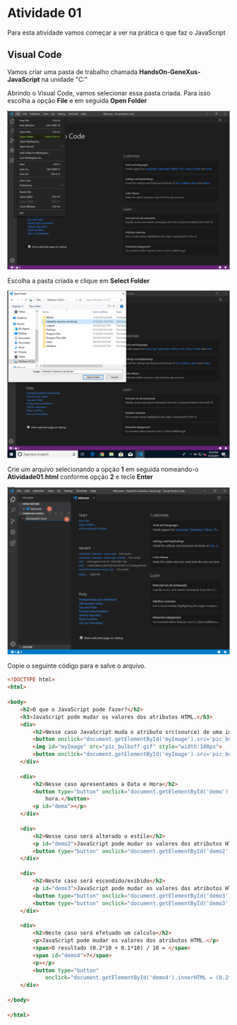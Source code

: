 # Atividade 01
Para esta atividade vamos começar a ver na prática o que faz o JavaScript

## Visual Code

Vamos criar uma pasta de trabalho chamada **HandsOn-GeneXus-JavaScript** na unidade "C:\"

Abrindo o Visual Code, vamos selecionar essa pasta criada. Para isso escolha a opção **File** e em seguida **Open Folder**

![Abrir Pasta](/Image/Requisitos05.png)

Escolha a pasta criada e clique em **Select Folder**

![Escolher Pasta](/Image/Requisitos06.png)

Crie um arquivo selecionando a opção **1** em seguida nomeando-o **Atividade01.html** conforme opção **2** e tecle **Enter**

![Criando arquivo](/Image/Requisitos07.png)

Copie o seguinte código para e salve o arquivo.

```html
<!DOCTYPE html>
<html>

<body>
    <h2>O que o JavaScript pode fazer?</h2>
    <h3>JavaScript pode mudar os valores dos atributos HTML.</h3>
    <div>
        <h2>Nesse caso JavaScript muda o atributo src(source) de uma imagem.</h2>
        <button onclick="document.getElementById('myImage').src='pic_bulbon.gif'">Ligar</button>
        <img id="myImage" src="pic_bulboff.gif" style="width:100px">
        <button onclick="document.getElementById('myImage').src='pic_bulboff.gif'">Desligar</button>
    </div>

    <div>
        <h2>Nesse caso apresentamos a Data e Hora</h2>
        <button type="button" onclick="document.getElementById('demo').innerHTML = Date()">Clique para exibir a data e
            hora.</button>
        <p id="demo"></p>
    </div>

    <div>
        <h2>Nesse caso será alterado o estilo</h2>
        <p id="demo2">JavaScript pode mudar os valores dos atributos HTML.</p>
        <button type="button" onclick="document.getElementById('demo2').style.fontSize='35px'">Clique!</button>
    </div>

    <div>
        <h2>Neste caso será escondido/exibido</h2>
        <p id="demo3">JavaScript pode mudar os valores dos atributos HTML.</p>
        <button type="button" onclick="document.getElementById('demo3').style.display='none'">Esconder</button>
        <button type="button" onclick="document.getElementById('demo3').style.display='block'">Exibir</button>
    </div>

    <div>
        <h2>Neste caso será efetuado um calculo</h2>
        <p>JavaScript pode mudar os valores dos atributos HTML.</p>
        <span>O resultado (0.2*10 + 0.1*10) / 10 = </span>
        <span id="demo4">?</span>
        <p></p>
        <button type="button"
            onclick="document.getElementById('demo4').innerHTML = (0.2*10 + 0.1*10) / 10">Calcular</button>
    </div>

</body>

</html>
```